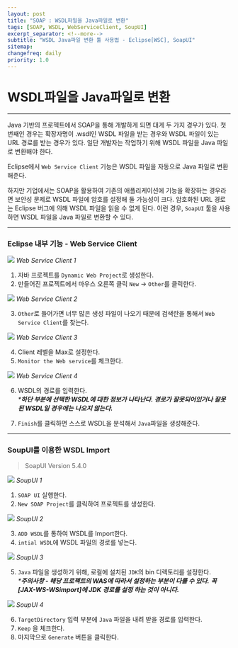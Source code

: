 ```yaml
---
layout: post
title: "SOAP : WSDL파일을 Java파일로 변환"
tags: [SOAP, WSDL, WebServiceClient, SoupUI]
excerpt_separator: <!--more-->
subtitle: "WSDL Java파일 변환 툴 사용법 - Eclipse[WSC], SoapUI"
sitemap:
changefreq: daily
priority: 1.0
---
```


<!--more-->

# WSDL파일을 Java파일로 변환

---

 Java 기반의 프로젝트에서  SOAP을 통해 개발하게 되면 대게 두 가지 경우가 있다. 첫 번째인 경우는 확장자명이 .wsdl인 WSDL 파일을 받는 경우와 WSDL 파일이 있는 URL 경로를 받는 경우가 있다.
일단 개발자는 작업하기 위해 WSDL 파일을 Java 파일로 변환해야 한다.

Eclipse에서 `Web Service Client` 기능은 WSDL 파일을 자동으로 Java 파일로 변환해준다.

하지만 기업에서는 SOAP을 활용하여 기존의 애플리케이션에 기능을 확장하는 경우라면 보안성 문제로 WSDL 파일에 암호를 설정해 둘 가능성이 크다. 암호화된 URL 경로는 Eclipse 버그에 의해 WSDL 파일을 읽을 수 없게 된다.
이런 경우, `SoapUI` 툴을 사용하면 WSDL 파일을 Java 파일로 변환할 수 있다.

---

### Eclipse 내부 기능 - Web Service Client

<img src="/md/img/soap-ui/web-service-client1.png">
<em>Web Service Client 1</em>

1) 자바 프로젝트를 `Dynamic Web Project`로 생성한다.<br/>
2) 만들어진 프로젝트에서 마우스 오른쪽 클릭 `New` -> `Other`를 클릭한다.

<img src="/md/img/soap-ui/web-service-client2.png">
<em>Web Service Client 2</em>

3) `Other`로 들어가면 너무 많은 생성 파일이 나오기 때문에 검색란을 통해서 `Web Service Client`를 찾는다.

<img src="/md/img/soap-ui/web-service-client3.png">
<em>Web Service Client 3</em>

4) Client 레벨을 Max로 설정한다.<br/>
5) `Monitor the Web service`를 체크한다.

<img src="/md/img/soap-ui/web-service-client4.png">
<em>Web Service Client 4</em>

6) WSDL의 경로를 입력한다.<br/>
_***하단 부분에 선택한 WSDL에 대한 정보가 나타난다. 경로가 잘못되어있거나 잘못된 WSDL일 경우에는 나오지 않는다.**_<br/>

7) `Finish`를 클릭하면 스스로 WSDL을 분석해서 `Java`파일을 생성해준다.

---

### SoupUI를 이용한 WSDL Import

>SoapUI Version 5.4.0

<img src="/md/img/soap-ui/soap-ui1.png">
<em>SoupUI 1</em>

1) `SOAP UI` 실행한다. <br/>
2) `New SOAP Project`를 클릭하여 프로젝트를 생성한다.

<img src="/md/img/soap-ui/soap-ui2.png">
<em>SoupUI 2</em>

3) `ADD WSDL`를 통하여 WSDL를 Import한다.<br/>
4) `intial WSDL`에 WSDL 파일의 경로를 넣는다.

<img src="/md/img/soap-ui/soap-ui3.png">
<em>SoupUI 3</em>

5) `Java` 파일을 생성하기 위해, 로컬에 설치된 `JDK`의 bin 디렉토리를 설정한다.<br/>
_***주의사항 - 해당 프로젝트의 WAS에 따라서 설정하는 부분이 다를 수 있다.**_
_**꼭 [JAX-WS-WSimport]에 JDK 경로를 설정 하는 것이 아니다.**_<br/>

<img src="/md/img/soap-ui/soap-ui4.png">
<em>SoupUI 4</em>

6) `TargetDirectory` 입력 부분에 `Java` 파일을 내려 받을 경로를 입력한다.<br/>
7) `Keep` 을 체크한다.<br/>
7) 마지막으로 `Generate` 버튼을 클릭한다.<br/>
